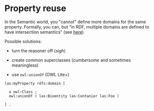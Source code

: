 # Property reuse

In the Semantic world, you "cannot" define more domains for the same property. Formally, you can, but "in RDF, multiple domains are defined to have intersection semantics" (see [here](https://stackoverflow.com/a/23729566/4820341))

Possible solutions:

- turn the reasoner off (_sigh_)

- create common superclasses (_cumbersome_ and sometimes meaningless)

- use `owl:unionOf` (OWL Lite+)

```SPARQL
las:myProperty rdfs:domain [

  a owl:Class ;
  owl:unionOf ( las:Bioentity las:Contanier las:Foo )

] .
```



